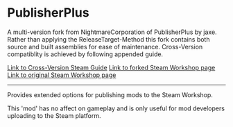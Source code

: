 # PublisherPlus
A multi-version fork from NightmareCorporation of PublisherPlus by jaxe.
Rather than applying the ReleaseTarget-Method this fork contains both source and built assemblies for ease of maintenance. Cross-Version compatiblity is achieved by following appended guide.


[Link to Cross-Version Steam Guide](https://steamcommunity.com/sharedfiles/filedetails/?id=2872227699)
[Link to forked Steam Workshop page]()
[Link to original Steam Workshop page](https://steamcommunity.com/sharedfiles/filedetails/?id=1510554297)

------------

Provides extended options for publishing mods to the Steam Workshop.

This 'mod' has no affect on gameplay and is only useful for mod developers uploading to the Steam platform.
